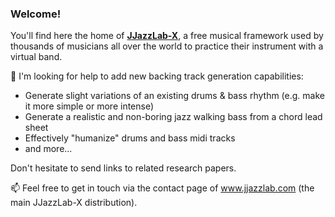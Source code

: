 ### Welcome!

You'll find here the home of **[JJazzLab-X](https://github.com/jjazzboss/JJazzLab-X)**, a free musical framework used by thousands of musicians all over the world to practice their instrument with a virtual band.

 🤔 I'm looking for help to add new backing track generation capabilities:
 - Generate slight variations of an existing drums & bass rhythm (e.g. make it more simple or more intense)
 - Generate a realistic and non-boring jazz walking bass from a chord lead sheet
 - Effectively "humanize" drums and bass midi tracks
 - and more...
 
Don't hesitate to send links to related research papers. 
 
📫 Feel free to get in touch via the contact page of www.jjazzlab.com (the main JJazzLab-X distribution).

